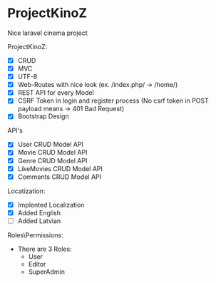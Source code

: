 # ProjectKinoZ
Nice laravel cinema project

ProjectKinoZ:
 - [x] CRUD
 - [x] MVC
 - [x] UTF-8
 - [x] Web-Routes with nice look (ex. /index.php/ -> /home/) 
 - [x] REST API for every Model
 - [x] CSRF Token in login and register process (No csrf token in POST payload means -> 401 Bad Request)
 - [x] Bootstrap Design

API's
 - [x] User CRUD Model API
 - [x] Movie CRUD Model API
 - [x] Genre CRUD Model API
 - [x] LikeMovies CRUD Model API
 - [x] Comments CRUD Model API

Locatization:
 - [x] Implented Localization
 - [x] Added English 
 - [ ] Added Latvian

Roles\Permissions:
 - There are 3 Roles:
	- User
	- Editor
	- SuperAdmin
